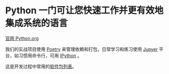 # Python 一门可让您快速工作并更有效地集成系统的语言

[官网 Python.org](https://www.python.org/)

我们的实战项目使用 [Poetry](./poetry.md) 来管理依赖和打包，日常学习和练习使用 [Jupyer](./jupyter.md) 平台，如习惯用命令行，可用 [IPython](./ipython.md) 。

这是开发过程中常用的[软件包列表](./packages/home.md)。

